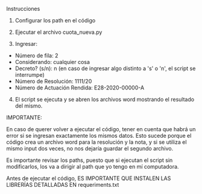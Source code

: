 Instrucciones

1. Configurar los path en el código

2. Ejecutar el archivo cuota_nueva.py

3. Ingresar:

- Número de fila: 2
- Considerando: cualquier cosa
- Decreto? (s/n): n (en caso de ingresar algo distinto a 's' o 'n', el script se interrumpe)
- Número de Resolución: 1111/20
- Número de Actuación Rendida: E28-2020-00000-A

4. El script se ejecuta y se abren los archivos word mostrando el resultado del mismo.

IMPORTANTE:

En caso de querer volver a ejecutar el código, tener en cuenta que habrá un error si se ingresan exactamente los mismos datos.
Esto sucede porque el código crea un archivo word para la resolución y la nota, y si se utiliza el mismo input dos veces, no nos dejaría guardar el segundo archivo.

Es importante revisar los paths, puesto que si ejecutan el script sin modificarlos, los va a dirigir al path que yo tengo en mí computadora.

Antes de ejecutar el código, ES IMPORTANTE QUE INSTALEN LAS LIBRERÍAS DETALLADAS EN requeriments.txt
